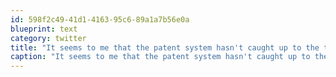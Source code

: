 ```yaml
---
id: 598f2c49-41d1-4163-95c6-89a1a7b56e0a
blueprint: text
category: twitter
title: "It seems to me that the patent system hasn't caught up to the tech field."
caption: "It seems to me that the patent system hasn't caught up to the tech field."
---
```

